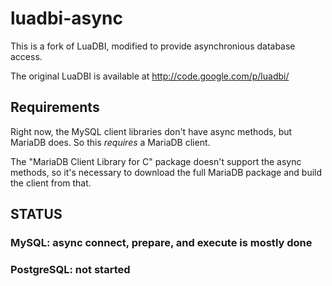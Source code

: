 # luadbi-async

This is a fork of LuaDBI, modified to provide asynchronious database access.

The original LuaDBI is available at http://code.google.com/p/luadbi/

## Requirements

Right now, the MySQL client libraries don't have async methods, but MariaDB does. So this *requires* a MariaDB client.

The "MariaDB Client Library for C" package doesn't support the async methods, so it's necessary to download the full MariaDB package and build the client from that.

## STATUS

### MySQL: async connect, prepare, and execute is mostly done
### PostgreSQL: not started
